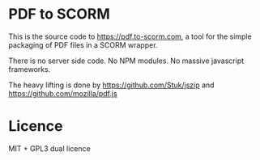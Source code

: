 # PDF to SCORM

This is the source code to https://pdf.to-scorm.com, a tool for the simple packaging of PDF files in a SCORM wrapper.

There is no server side code. No NPM modules. No massive javascript frameworks.

The heavy lifting is done by https://github.com/Stuk/jszip and https://github.com/mozilla/pdf.js

# Licence

MIT + GPL3 dual licence
